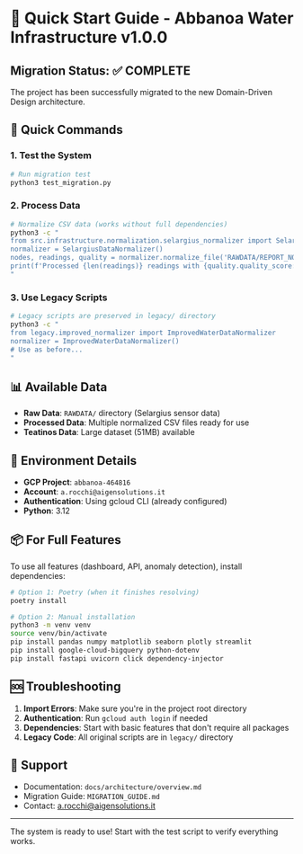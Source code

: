 # 🚀 Quick Start Guide - Abbanoa Water Infrastructure v1.0.0

## Migration Status: ✅ COMPLETE

The project has been successfully migrated to the new Domain-Driven Design architecture.

## 🎯 Quick Commands

### 1. Test the System
```bash
# Run migration test
python3 test_migration.py
```

### 2. Process Data
```bash
# Normalize CSV data (works without full dependencies)
python3 -c "
from src.infrastructure.normalization.selargius_normalizer import SelargiusDataNormalizer
normalizer = SelargiusDataNormalizer()
nodes, readings, quality = normalizer.normalize_file('RAWDATA/REPORT_NODI_SELARGIUS_AGGREGATI_30_MIN_20241113060000_20250331060000.csv')
print(f'Processed {len(readings)} readings with {quality.quality_score:.1f}% quality')
"
```

### 3. Use Legacy Scripts
```bash
# Legacy scripts are preserved in legacy/ directory
python3 -c "
from legacy.improved_normalizer import ImprovedWaterDataNormalizer
normalizer = ImprovedWaterDataNormalizer()
# Use as before...
"
```

## 📊 Available Data

- **Raw Data**: `RAWDATA/` directory (Selargius sensor data)
- **Processed Data**: Multiple normalized CSV files ready for use
- **Teatinos Data**: Large dataset (51MB) available

## 🔧 Environment Details

- **GCP Project**: `abbanoa-464816`
- **Account**: `a.rocchi@aigensolutions.it`
- **Authentication**: Using gcloud CLI (already configured)
- **Python**: 3.12

## 📦 For Full Features

To use all features (dashboard, API, anomaly detection), install dependencies:

```bash
# Option 1: Poetry (when it finishes resolving)
poetry install

# Option 2: Manual installation
python3 -m venv venv
source venv/bin/activate
pip install pandas numpy matplotlib seaborn plotly streamlit
pip install google-cloud-bigquery python-dotenv
pip install fastapi uvicorn click dependency-injector
```

## 🆘 Troubleshooting

1. **Import Errors**: Make sure you're in the project root directory
2. **Authentication**: Run `gcloud auth login` if needed
3. **Dependencies**: Start with basic features that don't require all packages
4. **Legacy Code**: All original scripts are in `legacy/` directory

## 📧 Support

- Documentation: `docs/architecture/overview.md`
- Migration Guide: `MIGRATION_GUIDE.md`
- Contact: a.rocchi@aigensolutions.it

---

The system is ready to use! Start with the test script to verify everything works.